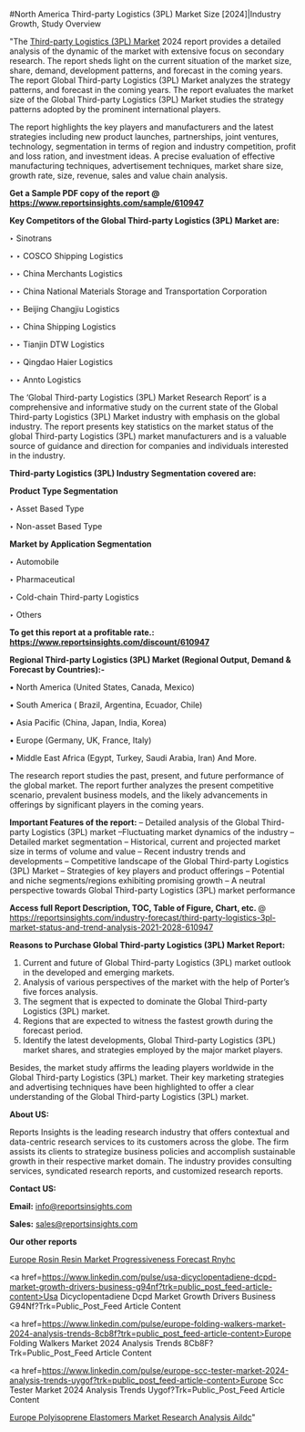 #North America Third-party Logistics (3PL) Market Size [2024]|Industry Growth, Study Overview

"The <a href=https://www.reportsinsights.com/sample/610947>Third-party Logistics (3PL) Market</a> 2024 report provides a detailed analysis of the dynamic of the market with extensive focus on secondary research. The report sheds light on the current situation of the market size, share, demand, development patterns, and forecast in the coming years. The report Global Third-party Logistics (3PL) Market analyzes the strategy patterns, and forecast in the coming years. The report evaluates the market size of the Global Third-party Logistics (3PL) Market studies the strategy patterns adopted by the prominent international players.

The report highlights the key players and manufacturers and the latest strategies including new product launches, partnerships, joint ventures, technology, segmentation in terms of region and industry competition, profit and loss ration, and investment ideas. A precise evaluation of effective manufacturing techniques, advertisement techniques, market share size, growth rate, size, revenue, sales and value chain analysis.

<strong>Get a Sample PDF copy of the report @ <a href=https://www.reportsinsights.com/sample/610947 style=color:#0000ff;>https://www.reportsinsights.com/sample/610947</a></strong>

<strong>Key Competitors of the Global Third-party Logistics (3PL) Market are:</strong>

‣ Sinotrans

‣ 
‣ COSCO Shipping Logistics

‣ 
‣ China Merchants Logistics

‣ 
‣ China National Materials Storage and Transportation Corporation

‣ 
‣ Beijing Changjiu Logistics

‣ 
‣ China Shipping Logistics

‣ 
‣ Tianjin DTW Logistics

‣ 
‣ Qingdao Haier Logistics

‣ 
‣ Annto Logistics

The ‘Global Third-party Logistics (3PL) Market Research Report’ is a comprehensive and informative study on the current state of the Global Third-party Logistics (3PL) Market industry with emphasis on the global industry. The report presents key statistics on the market status of the global Third-party Logistics (3PL) market manufacturers and is a valuable source of guidance and direction for companies and individuals interested in the industry.

<strong>Third-party Logistics (3PL) Industry Segmentation covered are:</strong>

<strong>Product Type Segmentation</strong>

‣    Asset Based Type

‣ Non-asset Based Type

<strong>Market by Application Segmentation</strong>

‣   Automobile

‣ Pharmaceutical

‣ Cold-chain Third-party Logistics

‣ Others

<strong>To get this report at a profitable rate.: <a href=https://www.reportsinsights.com/discount/610947 style=color:#0000ff;>https://www.reportsinsights.com/discount/610947</a></strong>

<strong>Regional Third-party Logistics (3PL) Market (Regional Output, Demand &amp; Forecast by Countries):-</strong>

• North America (United States, Canada, Mexico)

• South America ( Brazil, Argentina, Ecuador, Chile)

• Asia Pacific (China, Japan, India, Korea)

• Europe (Germany, UK, France, Italy)

• Middle East Africa (Egypt, Turkey, Saudi Arabia, Iran) And More.

The research report studies the past, present, and future performance of the global market. The report further analyzes the present competitive scenario, prevalent business models, and the likely advancements in offerings by significant players in the coming years.

<strong>Important Features of the report:</strong>
– Detailed analysis of the Global Third-party Logistics (3PL) market
–Fluctuating market dynamics of the industry
–Detailed market segmentation
– Historical, current and projected market size in terms of volume and value
– Recent industry trends and developments
– Competitive landscape of the Global Third-party Logistics (3PL) Market
– Strategies of key players and product offerings
– Potential and niche segments/regions exhibiting promising growth
– A neutral perspective towards Global Third-party Logistics (3PL) market performance

<strong>Access full Report Description, TOC, Table of Figure, Chart, etc. </strong>@   <a href=https://reportsinsights.com/industry-forecast/third-party-logistics-3pl-market-status-and-trend-analysis-2021-2028-610947 style=color:#0000ff;>https://reportsinsights.com/industry-forecast/third-party-logistics-3pl-market-status-and-trend-analysis-2021-2028-610947</a>

<strong>Reasons to Purchase Global Third-party Logistics (3PL) Market Report:</strong>
1. Current and future of Global Third-party Logistics (3PL) market outlook in the developed and emerging markets.
2. Analysis of various perspectives of the market with the help of Porter’s five forces analysis.
3. The segment that is expected to dominate the Global Third-party Logistics (3PL) market.
4. Regions that are expected to witness the fastest growth during the forecast period.
5. Identify the latest developments, Global Third-party Logistics (3PL) market shares, and strategies employed by the major market players.

Besides, the market study affirms the leading players worldwide in the Global Third-party Logistics (3PL) market. Their key marketing strategies and advertising techniques have been highlighted to offer a clear understanding of the Global Third-party Logistics (3PL) market.

<strong><strong>About US</strong>:</strong>

Reports Insights is the leading research industry that offers contextual and data-centric research services to its customers across the globe. The firm assists its clients to strategize business policies and accomplish sustainable growth in their respective market domain. The industry provides consulting services, syndicated research reports, and customized research reports.

<strong>Contact US:</strong>

<p class=><b>Email:</b> <a href=mailto:info@reportsinsights.com>info@reportsinsights.com</a></p>
<p class=><b>Sales:</b> <a href=mailto:sales@reportsinsights.com>sales@reportsinsights.com</a></p>

<strong>Our other reports</strong>

<a href=https://www.linkedin.com/pulse/europe-rosin-resin-market-progressiveness-forecast-rnyhc/>Europe Rosin Resin Market Progressiveness Forecast Rnyhc</a>

<a href=https://www.linkedin.com/pulse/usa-dicyclopentadiene-dcpd-market-growth-drivers-business-g94nf?trk=public_post_feed-article-content>Usa Dicyclopentadiene Dcpd Market Growth Drivers Business G94Nf?Trk=Public_Post_Feed Article Content</a>

<a href=https://www.linkedin.com/pulse/europe-folding-walkers-market-2024-analysis-trends-8cb8f?trk=public_post_feed-article-content>Europe Folding Walkers Market 2024 Analysis Trends 8Cb8F?Trk=Public_Post_Feed Article Content</a>

<a href=https://www.linkedin.com/pulse/europe-scc-tester-market-2024-analysis-trends-uygof?trk=public_post_feed-article-content>Europe Scc Tester Market 2024 Analysis Trends Uygof?Trk=Public_Post_Feed Article Content</a>

<a href=https://www.linkedin.com/pulse/europe-polyisoprene-elastomers-market-research-analysis-aildc/>Europe Polyisoprene Elastomers Market Research Analysis Aildc</a>"
